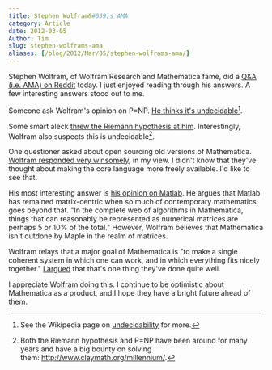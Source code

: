 ```yaml
---
title: Stephen Wolfram&#039;s AMA
category: Article
date: 2012-03-05
Author: Tim
slug: stephen-wolframs-ama
aliases: [/blog/2012/Mar/05/stephen-wolframs-ama/]
---
```


Stephen Wolfram, of Wolfram Research and Mathematica fame, did a [Q&A (i.e. AMA) on Reddit](http://www.reddit.com/r/IAmA/comments/qisot/im_stephen_wolfram_mathematica_nks_wolframalpha/) today. I just enjoyed reading through his answers. A few interesting answers stood out to me.

Someone ask Wolfram's opinion on P=NP. [He thinks it's undecidable](http://www.reddit.com/r/IAmA/comments/qisot/im_stephen_wolfram_mathematica_nks_wolframalpha/c3xy53q)[^1ama].

Some smart aleck [threw the Riemann hypothesis at him](http://www.reddit.com/r/IAmA/comments/qisot/im_stephen_wolfram_mathematica_nks_wolframalpha/c3xxmie). Interestingly, Wolfram also suspects this is undecidable[^2ama].

One questioner asked about open sourcing old versions of Mathematica. [Wolfram responded very winsomely](http://www.reddit.com/r/IAmA/comments/qisot/im_stephen_wolfram_mathematica_nks_wolframalpha/c3xz8by), in my view. I didn't know that they've thought about making the core language more freely available. I'd like to see that.

His most interesting answer is [his opinion on Matlab](http://www.reddit.com/r/IAmA/comments/qisot/im_stephen_wolfram_mathematica_nks_wolframalpha/c3xxhvt). He argues that Matlab has remained matrix-centric when so much of contemporary mathematics goes beyond that. "In the complete web of algorithms in Mathematica, things that can reasonably be represented as numerical matrices are perhaps 5 or 10% of the total." However, Wolfram believes that Mathematica isn't outdone by Maple in the realm of matrices.

Wolfram relays that a major goal of Mathematica is "to make a single coherent system in which one can work, and in which everything fits nicely together." [I argued](http://www.tdhopper.com/blog/mathematica-a-love-story/) that that's one thing they've done quite well.

I appreciate Wolfram doing this. I continue to be optimistic about Mathematica as a product, and I hope they have a bright future ahead of them.

[^1ama]: See the Wikipedia page on [undecidability](http://en.wikipedia.org/wiki/Undecidable_problem) for more.

[^2ama]: Both the Riemann hypothesis and P=NP have been around for many years and have a big bounty on solving them: http://www.claymath.org/millennium/.
